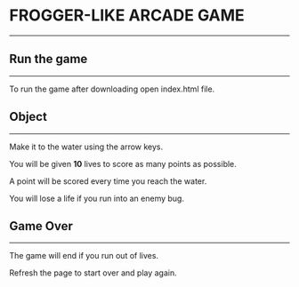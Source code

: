 # FROGGER-LIKE ARCADE GAME
-------------------
## Run the game
-------------------
To run the game after downloading open index.html file.

## Object
-------------------
Make it to the water using the arrow keys.

You will be given **10** lives to score as many points as possible.

A point will be scored every time you reach the water.

You will lose a life if you run into an enemy bug.

## Game Over
------------------
The game will end if you run out of lives.

Refresh the page to start over and play again.
